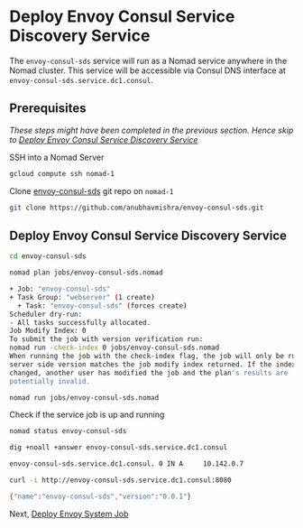 # Deploy Envoy Consul Service Discovery Service

The `envoy-consul-sds` service will run as a Nomad service anywhere in the Nomad cluster. This service will be accessible via Consul DNS interface at `envoy-consul-sds.service.dc1.consul`.

## Prerequisites

*These steps might have been completed in the previous section. Hence skip to [Deploy Envoy Consul Service Discovery Service](#deploy-envoy-consul-service-discovery-service)*

SSH into a Nomad Server

```bash 
gcloud compute ssh nomad-1
```

Clone [envoy-consul-sds](https://github.com/anubhavmishra/envoy-consul-sds) git repo on `nomad-1`

```bash
git clone https://github.com/anubhavmishra/envoy-consul-sds.git
```

## Deploy Envoy Consul Service Discovery Service

```bash
cd envoy-consul-sds
```

```bash
nomad plan jobs/envoy-consul-sds.nomad
```

```bash
+ Job: "envoy-consul-sds"
+ Task Group: "webserver" (1 create)
  + Task: "envoy-consul-sds" (forces create)
Scheduler dry-run:
- All tasks successfully allocated.
Job Modify Index: 0
To submit the job with version verification run:
nomad run -check-index 0 jobs/envoy-consul-sds.nomad
When running the job with the check-index flag, the job will only be run if the
server side version matches the job modify index returned. If the index has
changed, another user has modified the job and the plan's results are
potentially invalid.
```

```bash
nomad run jobs/envoy-consul-sds.nomad
```

Check if the service job is up and running

```bash
nomad status envoy-consul-sds
```

```bash
dig +noall +answer envoy-consul-sds.service.dc1.consul
```

```bash
envoy-consul-sds.service.dc1.consul. 0 IN A     10.142.0.7
```

```bash
curl -i http://envoy-consul-sds.service.dc1.consul:8080
```

```bash
{"name":"envoy-consul-sds","version":"0.0.1"}
```

Next, [Deploy Envoy System Job](./deploy-envoy-system-job.md)